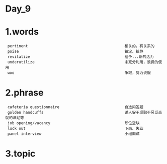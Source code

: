 # Day_9
# 1.words
     pertinent                                           相关的，有关系的
     poise                                               镇定、镇静
     revitalize                                          给予...新的活力
     underutilize                                        未充分利用，浪费的使用
     woo                                                 争取，努力说服

# 2.phrase
     cafeteria questionnaire                             自选问答题
     golden handcuffs                                    诱人安于现职不另觅高就的津贴等
     job opening/vacancy                                 职位空缺
     luck out                                            下岗、失业
     panel interview                                     小组面试
     


# 3.topic
